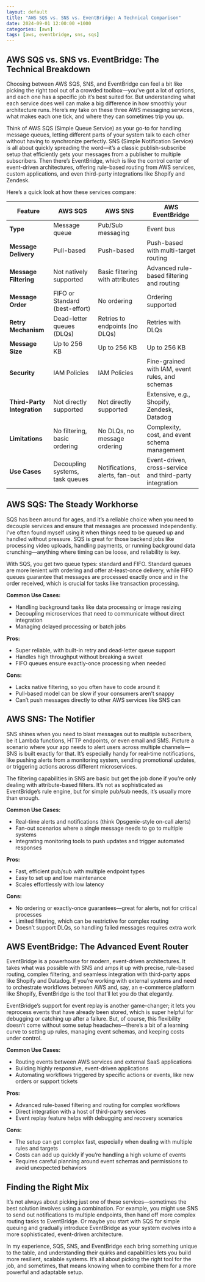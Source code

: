 ```yaml
---
layout: default
title: "AWS SQS vs. SNS vs. EventBridge: A Technical Comparison"
date: 2024-09-01 12:00:00 +1000
categories: [aws]
tags: [aws, eventbridge, sns, sqs]
---
```


## AWS SQS vs. SNS vs. EventBridge: The Technical Breakdown

Choosing between AWS SQS, SNS, and EventBridge can feel a bit like picking the right tool out of a crowded toolbox—you’ve got a lot of options, and each one has a specific job it’s best suited for. But understanding what each service does well can make a big difference in how smoothly your architecture runs. Here’s my take on these three AWS messaging services, what makes each one tick, and where they can sometimes trip you up.

Think of AWS SQS (Simple Queue Service) as your go-to for handling message queues, letting different parts of your system talk to each other without having to synchronize perfectly. SNS (Simple Notification Service) is all about quickly spreading the word—it’s a classic publish-subscribe setup that efficiently gets your messages from a publisher to multiple subscribers. Then there’s EventBridge, which is like the control center of event-driven architectures, offering rule-based routing from AWS services, custom applications, and even third-party integrations like Shopify and Zendesk.

Here’s a quick look at how these services compare:

| Feature                     | AWS SQS                             | AWS SNS                             | AWS EventBridge                       |
|-----------------------------|-------------------------------------|-------------------------------------|---------------------------------------|
| **Type**                    | Message queue                       | Pub/Sub messaging                   | Event bus                             |
| **Message Delivery**        | Pull-based                          | Push-based                          | Push-based with multi-target routing  |
| **Message Filtering**       | Not natively supported              | Basic filtering with attributes     | Advanced rule-based filtering and routing |
| **Message Order**           | FIFO or Standard (best-effort)      | No ordering                         | Ordering supported                    |
| **Retry Mechanism**         | Dead-letter queues (DLQs)           | Retries to endpoints (no DLQs)      | Retries with DLQs                     |
| **Message Size**            | Up to 256 KB                        | Up to 256 KB                        | Up to 256 KB                          |
| **Security**                | IAM Policies                        | IAM Policies                        | Fine-grained with IAM, event rules, and schemas |
| **Third-Party Integration** | Not directly supported              | Not directly supported              | Extensive, e.g., Shopify, Zendesk, Datadog |
| **Limitations**             | No filtering, basic ordering        | No DLQs, no message ordering        | Complexity, cost, and event schema management |
| **Use Cases**               | Decoupling systems, task queues     | Notifications, alerts, fan-out      | Event-driven, cross-service and third-party integration |

## AWS SQS: The Steady Workhorse

SQS has been around for ages, and it’s a reliable choice when you need to decouple services and ensure that messages are processed independently. I’ve often found myself using it when things need to be queued up and handled without pressure. SQS is great for those backend jobs like processing video uploads, handling payments, or running background data crunching—anything where timing can be loose, and reliability is key.

With SQS, you get two queue types: standard and FIFO. Standard queues are more lenient with ordering and offer at-least-once delivery, while FIFO queues guarantee that messages are processed exactly once and in the order received, which is crucial for tasks like transaction processing.

**Common Use Cases:**
- Handling background tasks like data processing or image resizing
- Decoupling microservices that need to communicate without direct integration
- Managing delayed processing or batch jobs

**Pros:**
- Super reliable, with built-in retry and dead-letter queue support
- Handles high throughput without breaking a sweat
- FIFO queues ensure exactly-once processing when needed

**Cons:**
- Lacks native filtering, so you often have to code around it
- Pull-based model can be slow if your consumers aren’t snappy
- Can’t push messages directly to other AWS services like SNS can

## AWS SNS: The Notifier

SNS shines when you need to blast messages out to multiple subscribers, be it Lambda functions, HTTP endpoints, or even email and SMS. Picture a scenario where your app needs to alert users across multiple channels—SNS is built exactly for that. It’s especially handy for real-time notifications, like pushing alerts from a monitoring system, sending promotional updates, or triggering actions across different microservices.

The filtering capabilities in SNS are basic but get the job done if you’re only dealing with attribute-based filters. It’s not as sophisticated as EventBridge’s rule engine, but for simple pub/sub needs, it’s usually more than enough.

**Common Use Cases:**
- Real-time alerts and notifications (think Opsgenie-style on-call alerts)
- Fan-out scenarios where a single message needs to go to multiple systems
- Integrating monitoring tools to push updates and trigger automated responses

**Pros:**
- Fast, efficient pub/sub with multiple endpoint types
- Easy to set up and low maintenance
- Scales effortlessly with low latency

**Cons:**
- No ordering or exactly-once guarantees—great for alerts, not for critical processes
- Limited filtering, which can be restrictive for complex routing
- Doesn’t support DLQs, so handling failed messages requires extra work

## AWS EventBridge: The Advanced Event Router

EventBridge is a powerhouse for modern, event-driven architectures. It takes what was possible with SNS and amps it up with precise, rule-based routing, complex filtering, and seamless integration with third-party apps like Shopify and Datadog. If you’re working with external systems and need to orchestrate workflows between AWS and, say, an e-commerce platform like Shopify, EventBridge is the tool that’ll let you do that elegantly.

EventBridge’s support for event replay is another game-changer; it lets you reprocess events that have already been stored, which is super helpful for debugging or catching up after a failure. But, of course, this flexibility doesn’t come without some setup headaches—there’s a bit of a learning curve to setting up rules, managing event schemas, and keeping costs under control.

**Common Use Cases:**
- Routing events between AWS services and external SaaS applications
- Building highly responsive, event-driven applications
- Automating workflows triggered by specific actions or events, like new orders or support tickets

**Pros:**
- Advanced rule-based filtering and routing for complex workflows
- Direct integration with a host of third-party services
- Event replay feature helps with debugging and recovery scenarios

**Cons:**
- The setup can get complex fast, especially when dealing with multiple rules and targets
- Costs can add up quickly if you’re handling a high volume of events
- Requires careful planning around event schemas and permissions to avoid unexpected behaviors

## Finding the Right Mix

It’s not always about picking just one of these services—sometimes the best solution involves using a combination. For example, you might use SNS to send out notifications to multiple endpoints, then hand off more complex routing tasks to EventBridge. Or maybe you start with SQS for simple queuing and gradually introduce EventBridge as your system evolves into a more sophisticated, event-driven architecture.

In my experience, SQS, SNS, and EventBridge each bring something unique to the table, and understanding their quirks and capabilities lets you build more resilient, scalable systems. It’s all about picking the right tool for the job, and sometimes, that means knowing when to combine them for a more powerful and adaptable setup.
